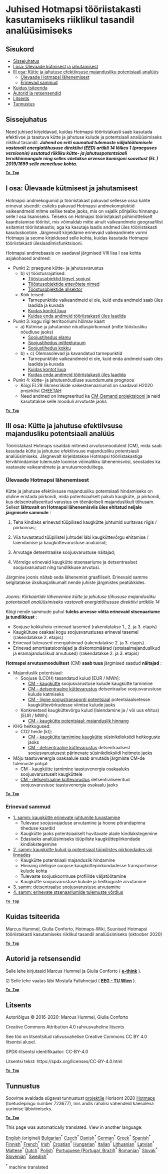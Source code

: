 <h1><a class="anchor" id="guidelines-for-using-the-hotmaps-toolbox-for-analyses-at-national-level" href="#guidelines-for-using-the-hotmaps-toolbox-for-analyses-at-national-level"><i class="fa fa-link"></i></a>Juhised Hotmapsi tööriistakasti kasutamiseks riiklikul tasandil analüüsimiseks</h1><h2><a class="anchor" id="table-of-contents" href="#table-of-contents"><i class="fa fa-link"></i></a> Sisukord</h2><ul><li> <a href="#introduction">Sissejuhatus</a></li><li> <a href="#part-i-overview-of-heating-and-cooling">I osa: Ülevaade kütmisest ja jahutamisest</a></li><li> <a href="#part-iii-analysis-of-the-economic-potential-for-efficiency-in-heating-and-cooling">III osa: Kütte ja jahutuse efektiivsuse majandusliku potentsiaali analüüs</a><ul><li> <a href="#part-iii-analysis-of-the-economic-potential-for-efficiency-in-heating-and-cooling_overview-of-the-hotmaps-approach">Ülevaade Hotmapsi lähenemisest</a></li><li> <a href="#part-iii-analysis-of-the-economic-potential-for-efficiency-in-heating-and-cooling_different-steps">Erinevad sammud</a></li></ul></li><li> <a href="#how-to-cite">Kuidas tsiteerida</a></li><li> <a href="#authors-and-reviewers">Autorid ja retsensendid</a></li><li> <a href="#license">Litsents</a></li><li> <a href="#acknowledgement">Tunnustus</a></li></ul><h2><a class="anchor" id="introduction" href="#introduction"><i class="fa fa-link"></i></a> Sissejuhatus</h2><p> Need juhised kirjeldavad, kuidas Hotmapsi tööriistakasti saab kasutada efektiivse ja taastuva kütte ja jahutuse kulude ja potentsiaali analüüsimiseks riiklikul tasandil. <em><strong>Juhend on eriti suunatud tulemuste väljatöötamisele vastavalt energiatõhususe direktiivi (EED) artikli 14 lõikes 1 (praeguses versioonis) osutatud riikliku kütte- ja jahutuspotentsiaali tervikhinnangule ning selles võetakse arvesse komisjoni soovitust (EL ) 2019/1659 selle menetluse kohta.</strong></em></p><p><ins> <code><strong><a href="#table-of-contents">To Top</a></strong></code></ins></p><h2><a class="anchor" id="part-i--overview-of-heating-and-cooling" href="#part-i--overview-of-heating-and-cooling"><i class="fa fa-link"></i></a> I osa: Ülevaade kütmisest ja jahutamisest</h2><p> Hotmapsi andmekogumid ja tööriistakast pakuvad sellesse ossa kahte erinevat sisendit: esiteks pakuvad Hotmapsi andmekomplektid vaikeandmeid mitme sellise teabe jaoks, mis on vajalik põhjaliku hinnangu selle I osa lisamiseks. Teiseks on Hotmapsi tööriistakast põhimõtteliselt kaardistamise tööriist, mis võimaldab mitte ainult vaikeandmete geograafilist esitamist tööriistakastis; aga ka kasutaja laadis andmed üles tööriistakasti kasutuskontole. Järgnevalt kirjeldame erinevaid vaikeandmete vormi Hotmaps ja seome kirjeldused selle kohta, kuidas kasutada Hotmapsi tööriistakasti üleslaadimisfunktsiooni.</p><p> Hotmapsi andmebaasis on saadaval järgmised VIII lisa I osa kohta asjakohased andmed:</p><ul><li> Punkt 2: praegune kütte- ja jahutusvarustus<ul><li> b) v) tööstusrajatised:<ul><li> <a href="https://gitlab.com/hotmaps/industrial_sites/industrial_sites_industryBenchmarks">Tööstusobjektid liigset soojust</a></li><li> <a href="https://gitlab.com/hotmaps/industrial_sites/industrial_sites_Industrial_Database">Tööstusobjektide ettevõtete nimed</a></li><li> <a href="https://gitlab.com/hotmaps/industrial_sites/industrial_sites_industryBenchmarks">Tööstusobjektide allsektor</a></li></ul></li><li> Kõik teised:<ul><li> Tarnepunktide vaikeandmeid ei ole, kuid enda andmeid saab üles laadida ja kuvada</li><li> <a href="https://wiki.hotmaps.eu/en/Introduction-to-user-interface">Kuidas kontot luua</a></li><li> <a href="https://wiki.hotmaps.eu/en/Data-upload-functionalities">Kuidas enda andmeid tööriistakasti üles laadida</a></li></ul></li></ul></li><li> Punkt 3: kogu riigi territooriumi hõlmav kaart<ul><li> a) Kütmise ja jahutamise nõudluspiirkonnad (mitte tööstusliku nõudluse jaoks)<ul><li> <a href="https://gitlab.com/hotmaps/heat/heat_res_curr_density">Soojustihedus elamu</a></li><li> <a href="https://gitlab.com/hotmaps/heat/heat_nonres_curr_density">Soojustihedus mitteeluruum</a></li><li> <a href="https://gitlab.com/hotmaps/heat/heat_tot_curr_density">Soojustihedus kokku</a></li></ul></li><li> b) + c) Olemasolevad ja kavandatud tarnepunktid<ul><li> Tarnepunktide vaikeandmeid ei ole, kuid enda andmeid saab üles laadida ja kuvada</li><li> <a href="https://wiki.hotmaps.eu/en/Introduction-to-user-interface">Kuidas kontot luua</a></li><li> <a href="https://wiki.hotmaps.eu/en/Data-upload-functionalities">Kuidas enda andmeid tööriistakasti üles laadida</a></li></ul></li></ul></li><li> Punkt 4: kütte- ja jahutusnõudluse suundumuste prognoos<ul><li> Kõigi EL28 liikmesriikide vaikestsenaariumid on saadaval H2020 projektist <a href="http://www.cheetah-project.eu/">CHEETAH</a></li><li> Need andmed on integreeritud ka <a href="https://wiki.hotmaps.eu/en/CM-Demand-projection">CM-Demand projektsiooni</a> ja neid kasutatakse selle mooduli arvutuste jaoks</li></ul></li></ul><p><ins> <code><strong><a href="#table-of-contents">To Top</a></strong></code></ins></p><h2><a class="anchor" id="part-iii--analysis-of-the-economic-potential-for-efficiency-in-heating-and-cooling" href="#part-iii--analysis-of-the-economic-potential-for-efficiency-in-heating-and-cooling"><i class="fa fa-link"></i></a> III osa: Kütte ja jahutuse efektiivsuse majandusliku potentsiaali analüüs</h2><p> Tööriistakast Hotmaps sisaldab mitmeid arvutusmooduleid (CM), mida saab kasutada kütte ja jahutuse efektiivsuse majandusliku potentsiaali analüüsimiseks. Järgnevalt kirjeldatakse Hotmapsi tööriistakastiga tervikhindamise tulemuste loomise võimalikku lähenemisviisi, seostades ka vastavate vaikeandmete ja arvutusmoodulitega.</p><h3><a class="anchor" id="overview-of-the-hotmaps-approach" href="#overview-of-the-hotmaps-approach"><i class="fa fa-link"></i></a> Ülevaade Hotmapsi lähenemisest</h3><p> Kütte ja jahutuse efektiivsuse majandusliku potentsiaali hindamiseks on oluline eristada piirkondi, mida potentsiaalselt pakub kaugküte, ja piirkondi, kus detsentraliseeritud varustus on tõenäoliselt majanduslikult tõhusam. Sellest <strong>lähtuvalt on Hotmapsi lähenemisviis üles ehitatud neljale järgmisele sammule</strong> :</p><ol><li><p> Teha kindlaks erinevad tüüpilised kaugkütte juhtumid uuritavas riigis / piirkonnas;</p></li><li><p> Viia tuvastatud tüüpilistel juhtudel läbi kaugküttevõrgu ehitamise / laiendamise ja kaugküttevarustuse analüüsid;</p></li><li><p> Arvutage detsentraalse soojusvarustuse näitajad;</p></li><li><p> Võrrelge erinevaid kaugkütte stsenaariume ja detsentraalset soojusvarustust ning tundlikkuse arvutusi.</p></li></ol><p> Järgmine joonis näitab seda lähenemist graafiliselt. Erinevaid samme selgitatakse üksikasjalikumalt nende juhiste järgmistes peatükkides.</p><img alt="" src="../images/Hotmaps_ApproachNational_Overview.png"/><p> <em>Joonis: Kiirkaartide lähenemine kütte ja jahutuse tõhususe majandusliku potentsiaali analüüsimiseks vastavalt energiatõhususe direktiivi artiklile 14</em></p><p> Kõigi nende sammude puhul <strong>tuleks arvesse võtta erinevaid stsenaariume ja tundlikkust</strong> :</p><ul><li> Soojuse kokkuhoiu erinevad tasemed (rakendatakse 1., 2. ja 3. etapis)</li><li> Kaugkütuse osakaal kogu soojusvarustuses erineval tasemel (rakendatakse 2. etapis)</li><li> Erinevad tulevased energiahinnad (rakendatakse 2. ja 3. etapis)</li><li> Erinevad amortisatsiooniajad ja diskontomäärad (sotsiaalmajanduslikud ja eramajanduslikud arvutused) (rakendatakse 2. ja 3. etapis)</li></ul><p> <strong>Hotmapsi arvutusmoodulitest</strong> (CM) <strong>saab tuua</strong> järgmised saadud <strong>näitajad</strong> :</p><ul><li> Majanduslik potentsiaal:<ul><li> Soojuse (LCOH) tasandatud kulud [EUR / MWh]:<ul><li> <a href="https://wiki.hotmaps.eu/en/CM-District-heating-supply-dispatch">CM - kaugkütte</a> soojusvarustuse kulude kaugkütte tarnimine</li><li> <a href="https://wiki.hotmaps.eu/en/CM-Decentral-heating-supply">CM - detsentraalne küttevarustus</a> detsentraalse soojusvarustuse kulude katmiseks</li><li> <a href="https://wiki.hotmaps.eu/en/CM-Excess-heat-transport-potential">CM - liigne soojustranspordi potentsiaal</a> potentsiaalsetesse kaugküttevõrkudesse viimise kulude jaoks</li></ul></li><li> Konkreetsed kaugküttevõrgu kulud (laiendamine ja / või uus ehitus) [EUR / MWh]:<ul><li> <a href="https://wiki.hotmaps.eu/en/CM-District-heating-potential-economic-assessment">CM - kaugkütte potentsiaal: majanduslik hinnang</a></li></ul></li></ul></li><li> KHG heitkogused:<ul><li> CO2 heide [kt]:<ul><li> <a href="https://wiki.hotmaps.eu/en/CM-District-heating-supply-dispatch">CM - kaugkütte tarnimine kaugkütte</a> süsinikdioksiidi heitkoguste jaoks</li><li> <a href="https://wiki.hotmaps.eu/en/CM-Decentral-heating-supply">CM - detsentraalne küttevarustus</a> detsentraalsest soojusvarustusest pärinevate süsinikdioksiidi heitmete jaoks</li></ul></li></ul></li><li> Mõju taastuvenergia osakaalule saab arvutada järgmiste CM-de tulemuste põhjal:<ul><li> <a href="https://wiki.hotmaps.eu/en/CM-District-heating-supply-dispatch">CM - kaugkütte tarnimine</a> taastuvenergia osakaaluks soojusvarustuselt kaugküttele</li><li> <a href="https://wiki.hotmaps.eu/en/CM-Decentral-heating-supply">CM - detsentraalne küttevarustus</a> detsentraliseeritud soojusvarustuse taastuvenergia osakaalu jaoks</li></ul></li></ul><p><ins> <code><strong><a href="#table-of-contents">To Top</a></strong></code></ins></p><h3><a class="anchor" id="different-steps" href="#different-steps"><i class="fa fa-link"></i></a> Erinevad sammud</h3><ul><li> <a href="https://wiki.hotmaps.eu/en/Step-1-Identification-of-different-representative-cases-for-district-heating">1. samm: kaugkütte erinevate juhtumite tuvastamine</a><ul><li> Tulevase soojusvajaduse arvutamine ja hoone põrandapinna tiheduse kaardid</li><li> Kaugkütte jaoks potentsiaalselt huvitavate alade kindlakstegemine</li><li> Edasiseks analüüsimiseks tüüpiliste kaugküttepiirkondade kindlakstegemine</li></ul></li><li> <a href="https://wiki.hotmaps.eu/en/Step-2-Costs-and-potentials-for-district-heating-in-representative-regions-or-cities">2. samm: kaugkütte kulud ja potentsiaal tüüpilistes piirkondades või linnades</a><ul><li> Kaugkütte potentsiaali majanduslik hindamine</li><li> Hinnang üleliigse soojuse kaugküttepiirkondadesse transportimise kulude kohta</li><li> Tulevaste soojuskoormuse profiilide väljatöötamine</li><li> Kaugkütte soojusvarustuse kulude ja heitkoguste arvutamine</li></ul></li><li> <a href="https://wiki.hotmaps.eu/en/Step-3-Calculation-of-decentral-heat-supply">3. samm: detsentraalse soojusvarustuse arvutamine</a></li><li> <a href="https://wiki.hotmaps.eu/en/Step-4-Comparison-of-results-for-different-scenarios">4. samm: erinevate stsenaariumide tulemuste võrdlus</a></li></ul><p><ins> <code><strong><a href="#table-of-contents">To Top</a></strong></code></ins></p><h2><a class="anchor" id="how-to-cite" href="#how-to-cite"><i class="fa fa-link"></i></a> Kuidas tsiteerida</h2><p> Marcus Hummel, Giulia Conforto, Hotmaps-Wiki, Suunised Hotmapsi tööriistakasti kasutamiseks riiklikul tasandil analüüsimiseks (oktoober 2020)</p><p><ins> <code><strong><a href="#table-of-contents">To Top</a></strong></code></ins></p><h2><a class="anchor" id="authors-and-reviewers" href="#authors-and-reviewers"><i class="fa fa-link"></i></a> Autorid ja retsensendid</h2><p> Selle lehe kirjutasid Marcus Hummel ja Giulia Conforto ( <strong><a href="https://e-think.ac.at">e-think</a></strong> ).</p><p> ☑ Selle lehe vaatas läbi Mostafa Fallahnejad ( <strong><a href="https://eeg.tuwien.ac.at/">EEG - TU Wien</a></strong> ).</p><p> <a href="#table-of-contents"><strong><code>To Top</code></strong></a></p><h2><a class="anchor" id="license" href="#license"><i class="fa fa-link"></i></a> Litsents</h2><p> Autoriõigus © 2016-2020: Marcus Hummel, Giulia Conforto</p><p> Creative Commons Attribution 4.0 rahvusvaheline litsents</p><p> See töö on litsentsitud rahvusvahelise Creative Commons CC BY 4.0 litsentsi alusel.</p><p> SPDX-litsentsi identifikaator: CC-BY-4.0</p><p> Litsentsi tekst: https://spdx.org/licenses/CC-BY-4.0.html</p><p><ins> <code><strong><a href="#table-of-contents">To Top</a></strong></code></ins></p><h2><a class="anchor" id="acknowledgement" href="#acknowledgement"><i class="fa fa-link"></i></a> Tunnustus</h2><p> Soovime avaldada sügavat tunnustust <a href="https://www.hotmaps-project.eu">projektile</a> Horisont 2020 <a href="https://www.hotmaps-project.eu">Hotmaps</a> (toetuslepingu number 723677), mis andis rahalisi vahendeid käesoleva uurimise läbiviimiseks.</p><p><ins> <code><strong><a href="#table-of-contents">To Top</a></strong></code></ins></p>
<!--- THIS IS A SUPER UNIQUE IDENTIFIER -->

This page was automatically translated. View in another language:

[English](../en/guide-national-level-comprehensive-assessment-eed) (original) [Bulgarian](../bg/guide-national-level-comprehensive-assessment-eed)<sup>\*</sup> [Czech](../cs/guide-national-level-comprehensive-assessment-eed)<sup>\*</sup> [Danish](../da/guide-national-level-comprehensive-assessment-eed)<sup>\*</sup> [German](../de/guide-national-level-comprehensive-assessment-eed)<sup>\*</sup> [Greek](../el/guide-national-level-comprehensive-assessment-eed)<sup>\*</sup> [Spanish](../es/guide-national-level-comprehensive-assessment-eed)<sup>\*</sup>  [Finnish](../fi/guide-national-level-comprehensive-assessment-eed)<sup>\*</sup> [French](../fr/guide-national-level-comprehensive-assessment-eed)<sup>\*</sup> [Irish](../ga/guide-national-level-comprehensive-assessment-eed)<sup>\*</sup> [Croatian](../hr/guide-national-level-comprehensive-assessment-eed)<sup>\*</sup> [Hungarian](../hu/guide-national-level-comprehensive-assessment-eed)<sup>\*</sup> [Italian](../it/guide-national-level-comprehensive-assessment-eed)<sup>\*</sup> [Lithuanian](../lt/guide-national-level-comprehensive-assessment-eed)<sup>\*</sup> [Latvian](../lv/guide-national-level-comprehensive-assessment-eed)<sup>\*</sup> [Maltese](../mt/guide-national-level-comprehensive-assessment-eed)<sup>\*</sup> [Dutch](../nl/guide-national-level-comprehensive-assessment-eed)<sup>\*</sup> [Polish](../pl/guide-national-level-comprehensive-assessment-eed)<sup>\*</sup> [Portuguese (Portugal, Brazil)](../pt/guide-national-level-comprehensive-assessment-eed)<sup>\*</sup> [Romanian](../ro/guide-national-level-comprehensive-assessment-eed)<sup>\*</sup> [Slovak](../sk/guide-national-level-comprehensive-assessment-eed)<sup>\*</sup> [Slovenian](../sl/guide-national-level-comprehensive-assessment-eed)<sup>\*</sup> [Swedish](../sv/guide-national-level-comprehensive-assessment-eed)<sup>\*</sup> 

<sup>\*</sup> machine translated
